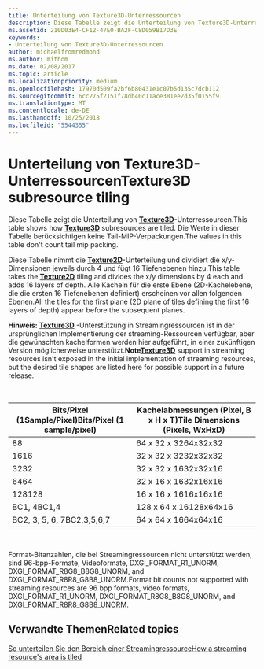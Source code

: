 ```yaml
---
title: Unterteilung von Texture3D-Unterressourcen
description: Diese Tabelle zeigt die Unterteilung von Texture3D-Unterressourcen.
ms.assetid: 210D03E4-CF12-47E0-BA2F-C8D059B17D3E
keywords:
- Unterteilung von Texture3D-Unterressourcen
author: michaelfromredmond
ms.author: mithom
ms.date: 02/08/2017
ms.topic: article
ms.localizationpriority: medium
ms.openlocfilehash: 17970d509fa2bf6b80431e1c07b5d135c7dcb112
ms.sourcegitcommit: 6cc275f2151f78db40c11ace381ee2d35f0155f9
ms.translationtype: MT
ms.contentlocale: de-DE
ms.lasthandoff: 10/25/2018
ms.locfileid: "5544355"
---
```

# <a name="texture3d-subresource-tiling"></a><span data-ttu-id="72381-104">Unterteilung von Texture3D-Unterressourcen</span><span class="sxs-lookup"><span data-stu-id="72381-104">Texture3D subresource tiling</span></span>


<span data-ttu-id="72381-105">Diese Tabelle zeigt die Unterteilung von [**Texture3D**](https://msdn.microsoft.com/library/windows/desktop/ff471562)-Unterressourcen.</span><span class="sxs-lookup"><span data-stu-id="72381-105">This table shows how [**Texture3D**](https://msdn.microsoft.com/library/windows/desktop/ff471562) subresources are tiled.</span></span> <span data-ttu-id="72381-106">Die Werte in dieser Tabelle berücksichtigen keine Tail-MIP-Verpackungen.</span><span class="sxs-lookup"><span data-stu-id="72381-106">The values in this table don't count tail mip packing.</span></span>

<span data-ttu-id="72381-107">Diese Tabelle nimmt die [**Texture2D**](https://msdn.microsoft.com/library/windows/desktop/ff471525)-Unterteilung und dividiert die x/y-Dimensionen jeweils durch 4 und fügt 16 Tiefenebenen hinzu.</span><span class="sxs-lookup"><span data-stu-id="72381-107">This table takes the [**Texture2D**](https://msdn.microsoft.com/library/windows/desktop/ff471525) tiling and divides the x/y dimensions by 4 each and adds 16 layers of depth.</span></span> <span data-ttu-id="72381-108">Alle Kacheln für die erste Ebene (2D-Kachelebene, die die ersten 16 Tiefenebenen definiert) erscheinen vor allen folgenden Ebenen.</span><span class="sxs-lookup"><span data-stu-id="72381-108">All the tiles for the first plane (2D plane of tiles defining the first 16 layers of depth) appear before the subsequent planes.</span></span>

<span data-ttu-id="72381-109">**Hinweis:** [**Texture3D**](https://msdn.microsoft.com/library/windows/desktop/ff471562) -Unterstützung in Streamingressourcen ist in der ursprünglichen Implementierung der streaming-Ressourcen verfügbar, aber die gewünschten kachelformen werden hier aufgeführt, in einer zukünftigen Version möglicherweise unterstützt.</span><span class="sxs-lookup"><span data-stu-id="72381-109">**Note**[**Texture3D**](https://msdn.microsoft.com/library/windows/desktop/ff471562) support in streaming resources isn't exposed in the initial implementation of streaming resources, but the desired tile shapes are listed here for possible support in a future release.</span></span>

 

| <span data-ttu-id="72381-110">Bits/Pixel (1Sample/Pixel)</span><span class="sxs-lookup"><span data-stu-id="72381-110">Bits/Pixel (1 sample/pixel)</span></span> | <span data-ttu-id="72381-111">Kachelabmessungen (Pixel, B x H x T)</span><span class="sxs-lookup"><span data-stu-id="72381-111">Tile Dimensions (Pixels, WxHxD)</span></span> |
|-----------------------------|---------------------------------|
| <span data-ttu-id="72381-112">8</span><span class="sxs-lookup"><span data-stu-id="72381-112">8</span></span>                           | <span data-ttu-id="72381-113">64 x 32 x 32</span><span class="sxs-lookup"><span data-stu-id="72381-113">64x32x32</span></span>                        |
| <span data-ttu-id="72381-114">16</span><span class="sxs-lookup"><span data-stu-id="72381-114">16</span></span>                          | <span data-ttu-id="72381-115">32 x 32 x 32</span><span class="sxs-lookup"><span data-stu-id="72381-115">32x32x32</span></span>                        |
| <span data-ttu-id="72381-116">32</span><span class="sxs-lookup"><span data-stu-id="72381-116">32</span></span>                          | <span data-ttu-id="72381-117">32 x 32 x 16</span><span class="sxs-lookup"><span data-stu-id="72381-117">32x32x16</span></span>                        |
| <span data-ttu-id="72381-118">64</span><span class="sxs-lookup"><span data-stu-id="72381-118">64</span></span>                          | <span data-ttu-id="72381-119">32 x 16 x 16</span><span class="sxs-lookup"><span data-stu-id="72381-119">32x16x16</span></span>                        |
| <span data-ttu-id="72381-120">128</span><span class="sxs-lookup"><span data-stu-id="72381-120">128</span></span>                         | <span data-ttu-id="72381-121">16 x 16 x 16</span><span class="sxs-lookup"><span data-stu-id="72381-121">16x16x16</span></span>                        |
| <span data-ttu-id="72381-122">BC1, 4</span><span class="sxs-lookup"><span data-stu-id="72381-122">BC1,4</span></span>                       | <span data-ttu-id="72381-123">128 x 64 x 16</span><span class="sxs-lookup"><span data-stu-id="72381-123">128x64x16</span></span>                       |
| <span data-ttu-id="72381-124">BC2, 3, 5, 6, 7</span><span class="sxs-lookup"><span data-stu-id="72381-124">BC2,3,5,6,7</span></span>                 | <span data-ttu-id="72381-125">64 x 64 x 16</span><span class="sxs-lookup"><span data-stu-id="72381-125">64x64x16</span></span>                        |

 

<span data-ttu-id="72381-126">Format-Bitanzahlen, die bei Streamingressourcen nicht unterstützt werden, sind 96-bpp-Formate, Videoformate, DXGI\_FORMAT\_R1\_UNORM, DXGI\_FORMAT\_R8G8\_B8G8\_UNORM, and DXGI\_FORMAT\_R8R8\_G8B8\_UNORM.</span><span class="sxs-lookup"><span data-stu-id="72381-126">Format bit counts not supported with streaming resources are 96 bpp formats, video formats, DXGI\_FORMAT\_R1\_UNORM, DXGI\_FORMAT\_R8G8\_B8G8\_UNORM, and DXGI\_FORMAT\_R8R8\_G8B8\_UNORM.</span></span>

## <a name="span-idrelated-topicsspanrelated-topics"></a><span data-ttu-id="72381-127"><span id="related-topics"></span>Verwandte Themen</span><span class="sxs-lookup"><span data-stu-id="72381-127"><span id="related-topics"></span>Related topics</span></span>


[<span data-ttu-id="72381-128">So unterteilen Sie den Bereich einer Streamingressource</span><span class="sxs-lookup"><span data-stu-id="72381-128">How a streaming resource's area is tiled</span></span>](how-a-streaming-resource-s-area-is-tiled.md)

 

 




